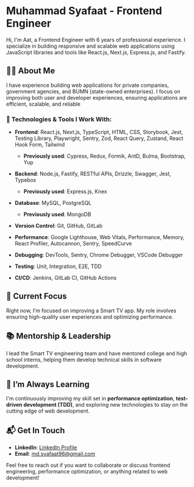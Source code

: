 # Muhammad Syafaat - Frontend Engineer

Hi, I'm Aat, a Frontend Engineer with 6 years of professional experience. I specialize in building responsive and scalable web applications using JavaScript libraries and tools like React.js, Next.js, Express.js, and Fastify.


## 👨‍💻 About Me
I have experience building web applications for private companies, government agencies, and BUMN (state-owned enterprises). I focus on improving both user and developer experiences, ensuring applications are efficient, scalable, and reliable

### 🔧 Technologies & Tools I Work With:
- **Frontend**: React.js, Next.js, TypeScript, HTML, CSS, Storybook, Jest, Testing Library, Playwright, Sentry, Zod, React Query, Zustand, React Hook Form, Tailwind
  - **Previously used**: Cypress, Redux, Formik, AntD, Bulma, Bootstrap, Yup

- **Backend**: Node.js, Fastify, RESTful APIs, Drizzle, Swagger, Jest, Typebox
  - **Previously used**: Express.js, Knex

- **Database**: MySQL, PostgreSQL
  - **Previously used**: MongoDB

- **Version Control**: Git, GitHub, GitLab  

- **Performance**: Google Lighthouse, Web Vitals, Performance, Memory, React Profiler, Autocannon, Sentry, SpeedCurve

- **Debugging**: DevTools, Sentry, Chrome Debugger, VSCode Debugger

- **Testing**: Unit, Integration, E2E, TDD  

- **CI/CD**: Jenkins, GitLab CI, GitHub Actions  


## 💼 Current Focus
Right now, I’m focused on improving a Smart TV app. My role involves ensuring high-quality user experiences and optimizing performance.

## 📚 Mentorship & Leadership
I lead the Smart TV engineering team and have mentored college and high school interns, helping them develop technical skills in software development.

## 🌱 I’m Always Learning
I'm continuously improving my skill set in **performance optimization**, **test-driven development (TDD)**, and exploring new technologies to stay on the cutting edge of web development.

## 📬 Get In Touch
- **LinkedIn**: [LinkedIn Profile](https://www.linkedin.com/in/muhammad-syafaat/)
- **Email**: [md.syafaat96@gmail.com](mailto:md.syafaat96@gmail.com)

Feel free to reach out if you want to collaborate or discuss frontend engineering, performance optimization, or anything related to web development!
